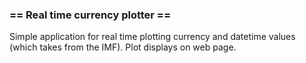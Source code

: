 ### == Real time currency plotter ==
Simple application for real time plotting currency and datetime values (which takes from the IMF). Plot displays on web page.